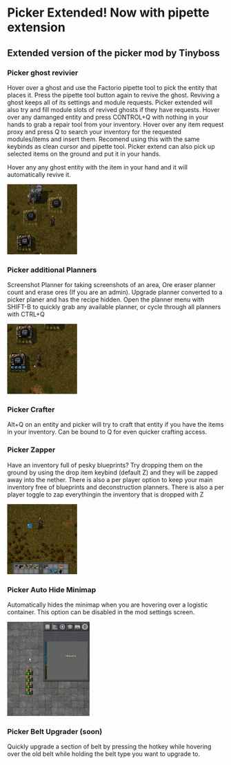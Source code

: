 # Picker Extended!  Now with pipette extension

## Extended version of the picker mod by Tinyboss

### Picker ghost revivier

Hover over a ghost and use the Factorio pipette tool to pick the entity that places it. Press the pipette tool button again to revive the ghost. Reviving a ghost keeps all of its settings and module requests. Picker extended will also try and fill module slots of revived ghosts if they have requests. Hover over any damanged entity and press CONTROL+Q with nothing in your hands to grab a repair tool from your inventory. Hover over any item request proxy and press Q to search your inventory for the requested modules/items and insert them.
Recomend using this with the same keybinds as clean cursor and pipette tool. Picker extend can also pick up selected items on the ground and put it in your hands.

Hover any any ghost entity with the item in your hand and it will automatically revive it.

![Reviver in Action](https://github.com/Nexela/PickerAtheneum/raw/master/.web/picker-reviver.gif)

### Picker additional Planners

Screenshot Planner for taking screenshots of an area, Ore eraser planner count and erase ores (If you are an admin). Upgrade planner converted to a picker planer and has the recipe hidden. Open the planner menu with SHIFT-B to quickly grab any available planner, or cycle through all planners with
CTRL+Q

![Blueprinter in Action](https://github.com/Nexela/PickerAtheneum/raw/master/.web/picker-blueprinter.gif)

### Picker Crafter

Alt+Q on an entity and picker will try to craft that entity if you have the items in your inventory. Can be bound to Q for even quicker crafting access.

### Picker Zapper

Have an inventory full of pesky blueprints? Try dropping them on the ground by using the drop item keybind (default Z) and they will be zapped away into the nether. There is also a per player option to keep your main inventory free of blueprints and deconstruction planners. There is also a per player toggle to zap everythingin the inventory that is dropped with Z

![Zapper in Action](https://github.com/Nexela/PickerAtheneum/raw/master/.web/picker-zapper.gif)


### Picker Auto Hide Minimap

Automatically hides the minimap when you are hovering over a logistic container. This option can be disabled in the mod settings screen.

![Minimap Hide in Action](https://github.com/Nexela/PickerAtheneum/raw/master/.web/picker-minimap-hide.gif)



### Picker Belt Upgrader (soon)

Quickly upgrade a section of belt by pressing the hotkey while hovering over the old belt while holding the belt type you want to upgrade to.
